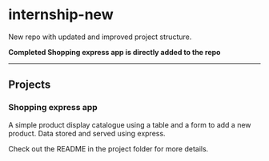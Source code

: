 # internship-new

New repo with updated and improved project structure.

**Completed Shopping express app is directly added to the repo**

---

## Projects

### Shopping express app
A simple product display catalogue using a table and a form to add a new product. Data stored and served using express.

Check out the README in the project folder for more details.